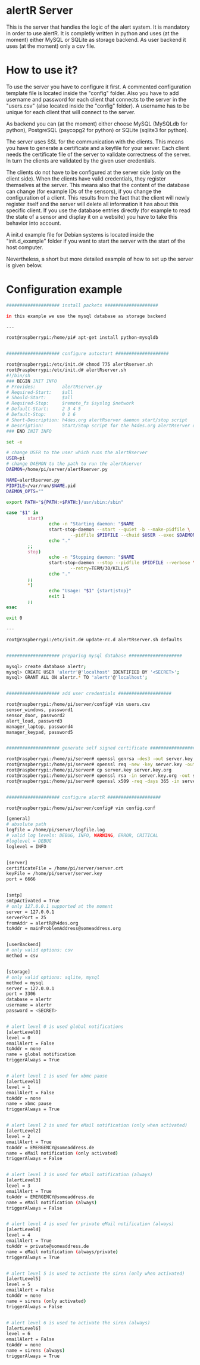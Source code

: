 alertR Server
======

This is the server that handles the logic of the alert system. It is mandatory in order to use alertR. It is completly written in python and uses (at the moment) either MySQL or SQLite as storage backend. As user backend it uses (at the moment) only a csv file.


How to use it?
======

To use the server you have to configure it first. A commented configuration template file is located inside the "config" folder. Also you have to add username and password for each client that connects to the server in the "users.csv" (also located inside the "config" folder). A username has to be unique for each client that will connect to the server.

As backend you can (at the moment) either choose MySQL (MySQLdb for python), PostgreSQL (psycopg2 for python) or SQLite (sqlite3 for python).

The server uses SSL for the communication with the clients. This means you have to generate a certificate and a keyfile for your server. Each client needs the certificate file of the server to validate correctness of the server. In turn the clients are validated by the given user credentials.

The clients do not have to be configured at the server side (only on the client side). When the clients have valid credentials, they register themselves at the server. This means also that the content of the database can change (for example IDs of the sensors), if you change the configuration of a client. This results from the fact that the client will newly register itself and the server will delete all information it has about this specific client. If you use the database entries directly (for example to read the state of a sensor and display it on a website) you have to take this behavior into account.

A init.d example file for Debian systems is located inside the "init.d_example" folder if you want to start the server with the start of the host computer.

Nevertheless, a short but more detailed example of how to set up the server is given below.


Configuration example
======

```bash
#################### install packets ####################

in this example we use the mysql database as storage backend

---

root@raspberrypi:/home/pi# apt-get install python-mysqldb


#################### configure autostart ####################

root@raspberrypi:/etc/init.d# chmod 775 alertRserver.sh
root@raspberrypi:/etc/init.d# alertRserver.sh
#!/bin/sh
### BEGIN INIT INFO
# Provides:          alertRserver.py
# Required-Start:    $all
# Should-Start:      $all
# Required-Stop:     $remote_fs $syslog $network
# Default-Start:     2 3 4 5
# Default-Stop:      0 1 6
# Short-Description: h4des.org alertRserver daemon start/stop script
# Description:       Start/Stop script for the h4des.org alertRserver daemon
### END INIT INFO

set -e

# change USER to the user which runs the alertRserver
USER=pi
# change DAEMON to the path to run the alertRserver
DAEMON=/home/pi/server/alertRserver.py

NAME=alertRserver.py
PIDFILE=/var/run/$NAME.pid
DAEMON_OPTS=""

export PATH="${PATH:+$PATH:}/usr/sbin:/sbin"

case "$1" in
        start)
                echo -n "Starting daemon: "$NAME
                start-stop-daemon --start --quiet -b --make-pidfile \
                        --pidfile $PIDFILE --chuid $USER --exec $DAEMON -- $DAEMON_OPTS
                echo "."
        ;;
        stop)
                echo -n "Stopping daemon: "$NAME
                start-stop-daemon --stop --pidfile $PIDFILE --verbose \
                        --retry=TERM/30/KILL/5
                echo "."
        ;;
        *)
                echo "Usage: "$1" {start|stop}"
                exit 1
        ;;
esac

exit 0

---

root@raspberrypi:/etc/init.d# update-rc.d alertRserver.sh defaults


#################### preparing mysql database ####################

mysql> create database alertr;
mysql> CREATE USER 'alertr'@'localhost' IDENTIFIED BY '<SECRET>';
mysql> GRANT ALL ON alertr.* TO 'alertr'@'localhost';


#################### add user credentials ####################

root@raspberrypi:/home/pi/server/config# vim users.csv
sensor_windows, password1
sensor_door, password2
alert_loud, password3
manager_laptop, password4
manager_keypad, password5


#################### generate self signed certificate ####################

root@raspberrypi:/home/pi/server# openssl genrsa -des3 -out server.key 4096
root@raspberrypi:/home/pi/server# openssl req -new -key server.key -out server.csr
root@raspberrypi:/home/pi/server# cp server.key server.key.org
root@raspberrypi:/home/pi/server# openssl rsa -in server.key.org -out server.key
root@raspberrypi:/home/pi/server# openssl x509 -req -days 365 -in server.csr -signkey server.key -out server.crt


#################### configure alertR ####################

root@raspberrypi:/home/pi/server/config# vim config.conf

[general]
# absolute path
logfile = /home/pi/server/logfile.log
# valid log levels: DEBUG, INFO, WARNING, ERROR, CRITICAL
#loglevel = DEBUG
loglevel = INFO


[server]
certificateFile = /home/pi/server/server.crt
keyFile = /home/pi/server/server.key
port = 6666


[smtp]
smtpActivated = True
# only 127.0.0.1 supported at the moment
server = 127.0.0.1
serverPort = 25
fromAddr = alertR@h4des.org
toAddr = mainProblemAddress@someaddress.org


[userBackend]
# only valid options: csv
method = csv


[storage]
# only valid options: sqlite, mysql
method = mysql
server = 127.0.0.1
port = 3306
database = alertr
username = alertr
password = <SECRET>


# alert level 0 is used global notifications
[alertLevel0]
level = 0
emailAlert = False
toAddr = none
name = global notification
triggerAlways = True


# alert level 1 is used for xbmc pause
[alertLevel1]
level = 1
emailAlert = False
toAddr = none
name = xbmc pause
triggerAlways = True


# alert level 2 is used for eMail notification (only when activated)
[alertLevel2]
level = 2
emailAlert = True
toAddr = EMERGENCY@someaddress.de
name = eMail notification (only activated)
triggerAlways = False


# alert level 3 is used for eMail notification (always)
[alertLevel3]
level = 3
emailAlert = True
toAddr = EMERGENCY@someaddress.de
name = eMail notification (always)
triggerAlways = False


# alert level 4 is used for private eMail notification (always)
[alertLevel4]
level = 4
emailAlert = True
toAddr = private@someaddress.de
name = eMail notification (always/private)
triggerAlways = True


# alert level 5 is used to activate the siren (only when activated)
[alertLevel5]
level = 5
emailAlert = False
toAddr = none
name = sirens (only activated)
triggerAlways = False


# alert level 6 is used to activate the siren (always)
[alertLevel6]
level = 6
emailAlert = False
toAddr = none
name = sirens (always)
triggerAlways = True
```